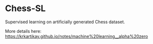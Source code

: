# Chess-SL

Supervised learning on artificially generated Chess dataset.

More details here: https://krkartikay.github.io/notes/machine%20learning__alpha%20zero